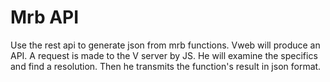 # Mrb API
Use the rest api to generate json from mrb functions. Vweb will produce an API. A request is made to the V server by JS. He will examine the specifics and find a resolution. Then he transmits the function's result in json format.
